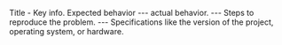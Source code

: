 Title - Key info.
    Expected behavior
    ---
    actual behavior.
    ---
    Steps to reproduce the problem.
    ---
    Specifications like the version of the project, operating system, or hardware.
